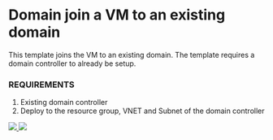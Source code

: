 # Domain join a VM to an existing domain

This template joins the VM to an existing domain. The template requires a domain controller to already be setup.

### REQUIREMENTS
1. Existing domain controller
2. Deploy to the resource group, VNET and Subnet of the domain controller

<a href="https://portal.azure.com/#create/Microsoft.Template/uri/https%3A%2F%2Fraw.githubusercontent.com%2Fjbarrar%2Flumberjack%2Fvm-domain-join%2Fazuredeploy.json" target="_blank">
    <img src="http://azuredeploy.net/deploybutton.png"/>
</a>
<a href="http://armviz.io/#/?load=https%3A%2F%2Fraw.githubusercontent.com%2Fjbarrar%2Flumberjack%2Fvm-domain-join%2Fazuredeploy.json" target="_blank">
    <img src="http://armviz.io/visualizebutton.png"/>
</a>

